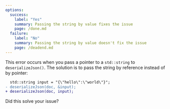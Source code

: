 ```yaml
---
options:
  success:
    label: "Yes"
    summary: Passing the string by value fixes the issue
    page: /done.md
  failure:
    label: "No"
    summary: Passing the string by value doesn't fix the issue
    page: /deadend.md
---
```


This error occurs when you pass a pointer to a `std::string` to `deserializeJson()`.
The solution is to pass the string by reference instead of by pointer:

```diff
  std::string input = "{\"hello\":\"world\"}";
- deserializeJson(doc, &input);
+ deserializeJson(doc, input);
```

Did this solve your issue?
